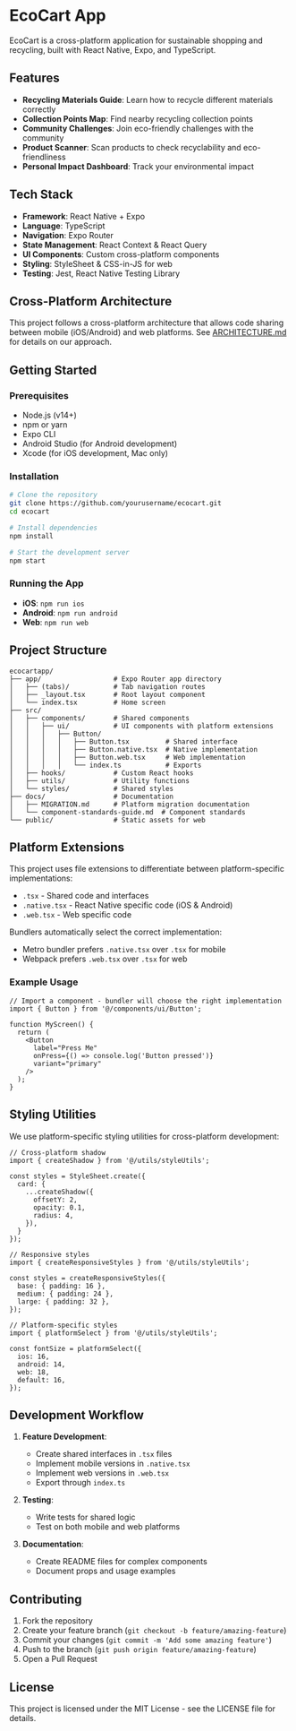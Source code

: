 # EcoCart App

EcoCart is a cross-platform application for sustainable shopping and recycling, built with React Native, Expo, and TypeScript.

## Features

- **Recycling Materials Guide**: Learn how to recycle different materials correctly
- **Collection Points Map**: Find nearby recycling collection points
- **Community Challenges**: Join eco-friendly challenges with the community
- **Product Scanner**: Scan products to check recyclability and eco-friendliness
- **Personal Impact Dashboard**: Track your environmental impact

## Tech Stack

- **Framework**: React Native + Expo
- **Language**: TypeScript
- **Navigation**: Expo Router
- **State Management**: React Context & React Query
- **UI Components**: Custom cross-platform components
- **Styling**: StyleSheet & CSS-in-JS for web
- **Testing**: Jest, React Native Testing Library

## Cross-Platform Architecture

This project follows a cross-platform architecture that allows code sharing between mobile (iOS/Android) and web platforms. See [ARCHITECTURE.md](./src/ARCHITECTURE.md) for details on our approach.

## Getting Started

### Prerequisites

- Node.js (v14+)
- npm or yarn
- Expo CLI
- Android Studio (for Android development)
- Xcode (for iOS development, Mac only)

### Installation

```bash
# Clone the repository
git clone https://github.com/yourusername/ecocart.git
cd ecocart

# Install dependencies
npm install

# Start the development server
npm start
```

### Running the App

- **iOS**: `npm run ios`
- **Android**: `npm run android`
- **Web**: `npm run web`

## Project Structure

```
ecocartapp/
├── app/                  # Expo Router app directory
│   ├── (tabs)/           # Tab navigation routes
│   ├── _layout.tsx       # Root layout component
│   └── index.tsx         # Home screen
├── src/
│   ├── components/       # Shared components
│   │   ├── ui/           # UI components with platform extensions
│   │   │   ├── Button/
│   │   │   │   ├── Button.tsx         # Shared interface
│   │   │   │   ├── Button.native.tsx  # Native implementation
│   │   │   │   ├── Button.web.tsx     # Web implementation
│   │   │   │   └── index.ts           # Exports
│   ├── hooks/            # Custom React hooks
│   ├── utils/            # Utility functions
│   └── styles/           # Shared styles
├── docs/                 # Documentation
│   ├── MIGRATION.md      # Platform migration documentation
│   └── component-standards-guide.md  # Component standards
└── public/               # Static assets for web
```

## Platform Extensions

This project uses file extensions to differentiate between platform-specific implementations:

- `.tsx` - Shared code and interfaces
- `.native.tsx` - React Native specific code (iOS & Android)
- `.web.tsx` - Web specific code

Bundlers automatically select the correct implementation:
- Metro bundler prefers `.native.tsx` over `.tsx` for mobile
- Webpack prefers `.web.tsx` over `.tsx` for web

### Example Usage

```tsx
// Import a component - bundler will choose the right implementation
import { Button } from '@/components/ui/Button';

function MyScreen() {
  return (
    <Button
      label="Press Me"
      onPress={() => console.log('Button pressed')}
      variant="primary"
    />
  );
}
```

## Styling Utilities

We use platform-specific styling utilities for cross-platform development:

```tsx
// Cross-platform shadow
import { createShadow } from '@/utils/styleUtils';

const styles = StyleSheet.create({
  card: {
    ...createShadow({
      offsetY: 2,
      opacity: 0.1,
      radius: 4,
    }),
  }
});

// Responsive styles
import { createResponsiveStyles } from '@/utils/styleUtils';

const styles = createResponsiveStyles({
  base: { padding: 16 },
  medium: { padding: 24 },
  large: { padding: 32 },
});

// Platform-specific styles
import { platformSelect } from '@/utils/styleUtils';

const fontSize = platformSelect({
  ios: 16,
  android: 14,
  web: 18,
  default: 16,
});
```

## Development Workflow

1. **Feature Development**:
   - Create shared interfaces in `.tsx` files
   - Implement mobile versions in `.native.tsx`
   - Implement web versions in `.web.tsx`
   - Export through `index.ts`

2. **Testing**:
   - Write tests for shared logic
   - Test on both mobile and web platforms

3. **Documentation**:
   - Create README files for complex components
   - Document props and usage examples

## Contributing

1. Fork the repository
2. Create your feature branch (`git checkout -b feature/amazing-feature`)
3. Commit your changes (`git commit -m 'Add some amazing feature'`)
4. Push to the branch (`git push origin feature/amazing-feature`)
5. Open a Pull Request

## License

This project is licensed under the MIT License - see the LICENSE file for details.
